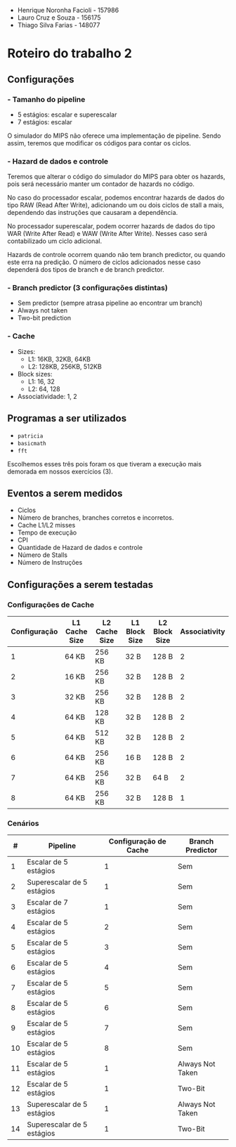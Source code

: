 - Henrique Noronha Facioli - 157986
- Lauro Cruz e Souza - 156175
- Thiago Silva Farias - 148077

# Roteiro do trabalho 2

## Configurações
### - Tamanho do pipeline
- 5 estágios: escalar e superescalar
- 7 estágios: escalar

O simulador do MIPS não oferece uma implementação de pipeline. Sendo assim, teremos que modificar os códigos para contar os ciclos.

### - Hazard de dados e controle
Teremos que alterar o código do simulador do MIPS para obter os hazards, pois será necessário manter um contador de hazards no código.

No caso do processador escalar, podemos encontrar hazards de dados do tipo RAW (Read After Write), adicionando um ou dois ciclos de stall a mais, dependendo das instruções que causaram a dependência.

No processador superescalar, podem ocorrer hazards de dados do tipo WAR (Write After Read) e WAW (Write After Write). Nesses caso será contabilizado um ciclo adicional.

Hazards de controle ocorrem quando não tem branch predictor, ou quando este erra na predição. O número de ciclos adicionados nesse caso dependerá dos tipos de branch e de branch predictor.

### - Branch predictor (3 configurações distintas)
- Sem predictor (sempre atrasa pipeline ao encontrar um branch)
- Always not taken
- Two-bit prediction

### - Cache
- Sizes:
    - L1: 16KB, 32KB, 64KB
    - L2: 128KB, 256KB, 512KB
- Block sizes:
    - L1: 16, 32
    - L2: 64, 128
- Associatividade: 1, 2

## Programas a ser utilizados
- `patricia`
- `basicmath`
- `fft`

Escolhemos esses três pois foram os que tiveram a execução mais demorada em nossos exercícios (3).

## Eventos a serem medidos
- Ciclos
- Número de branches, branches corretos e incorretos.
- Cache L1/L2 misses
- Tempo de execução
- CPI
- Quantidade de Hazard de dados e controle
- Número de Stalls
- Número de Instruções

## Configurações a serem testadas

### Configurações de Cache

| Configuração | L1 Cache Size | L2 Cache Size | L1 Block Size | L2 Block Size | Associativity |
|--------------|---------------|---------------|---------------|---------------|---------------|
| 1            | 64 KB         | 256 KB        | 32 B          | 128 B         | 2             |
| 2            | 16 KB         | 256 KB        | 32 B          | 128 B         | 2             |
| 3            | 32 KB         | 256 KB        | 32 B          | 128 B         | 2             |
| 4            | 64 KB         | 128 KB        | 32 B          | 128 B         | 2             |
| 5            | 64 KB         | 512 KB        | 32 B          | 128 B         | 2             |
| 6            | 64 KB         | 256 KB        | 16 B          | 128 B         | 2             |
| 7            | 64 KB         | 256 KB        | 32 B          | 64 B          | 2             |
| 8            | 64 KB         | 256 KB        | 32 B          | 128 B         | 1             |

### Cenários

| #  | Pipeline                   | Configuração de Cache | Branch Predictor |
|----|----------------------------|-----------------------|------------------|
| 1  | Escalar de 5 estágios      | 1                     | Sem              |
| 2  | Superescalar de 5 estágios | 1                     | Sem              |
| 3  | Escalar de 7 estágios      | 1                     | Sem              |
| 4  | Escalar de 5 estágios      | 2                     | Sem              |
| 5  | Escalar de 5 estágios      | 3                     | Sem              |
| 6  | Escalar de 5 estágios      | 4                     | Sem              |
| 7  | Escalar de 5 estágios      | 5                     | Sem              |
| 8  | Escalar de 5 estágios      | 6                     | Sem              |
| 9  | Escalar de 5 estágios      | 7                     | Sem              |
| 10 | Escalar de 5 estágios      | 8                     | Sem              |
| 11 | Escalar de 5 estágios      | 1                     | Always Not Taken |
| 12 | Escalar de 5 estágios      | 1                     | Two-Bit          |
| 13 | Superescalar de 5 estágios | 1                     | Always Not Taken |
| 14 | Superescalar de 5 estágios | 1                     | Two-Bit          |
